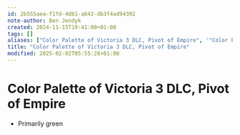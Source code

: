 ```yaml
---
id: 2b555aea-f1fd-4db1-a642-db3f4ad94392
note-author: Ben Jendyk
created: 2024-11-15T19:41:00+01:00
tags: []
aliases: ["Color Palette of Victoria 3 DLC, Pivot of Empire", '"Color Palette of Victoria 3 DLC', 'Pivot of Empire"']
title: "Color Palette of Victoria 3 DLC, Pivot of Empire"
modified: 2025-02-02T05:55:28+01:00
---
```


# Color Palette of Victoria 3 DLC, Pivot of Empire

- Primarily green
